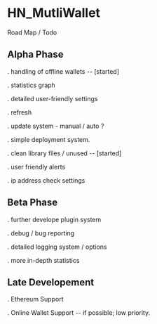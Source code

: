 # HN_MutliWallet


Road Map / Todo

## Alpha Phase

. handling of offline wallets -- [started]

. statistics graph

. detailed user-friendly settings

. refresh 

. update system - manual / auto ?

. simple deployment system.

. clean library files / unused -- [started] 

. user friendly alerts

. ip address check settings

## Beta Phase

. further develope plugin system

. debug / bug reporting 

. detailed logging system / options

. more in-depth statistics

## Late Developement

. Ethereum Support

. Online Wallet Support -- if possible; low priority.

